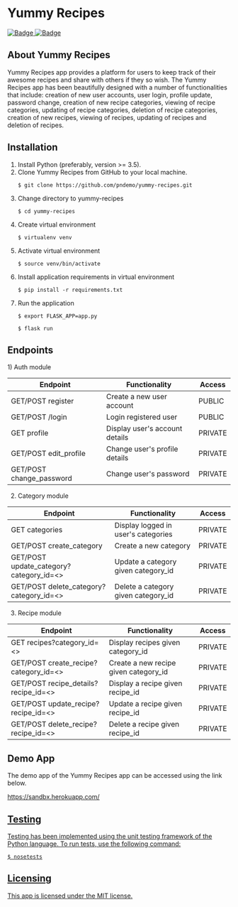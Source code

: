 <h1>Yummy Recipes</h1>
<a href="https://travis-ci.org/pndemo/yummy-recipes">
<img class="notice-badge" src="https://travis-ci.org/pndemo/yummy-recipes.svg?branch=develop" alt="Badge"/>
</a>
<a href="https://coveralls.io/github/pndemo/yummy-recipes">
<img class="notice-badge" src="https://coveralls.io/repos/github/pndemo/yummy-recipes/badge.svg?branch=develop" alt="Badge"/>
</a>
<br/>
<h2>About Yummy Recipes</h2>
<p>
Yummy Recipes app provides a platform for users to keep track of their awesome recipes and share with others if they so wish.
The Yummy Recipes app has been beautifully designed with a number of functionalities that include: creation of new user accounts, user login, profile update, password change, creation of new recipe categories, viewing of recipe categories, updating of recipe categories, deletion of recipe categories, creation of new recipes, viewing of recipes, updating of recipes and deletion of recipes.
</p>
<h2>Installation</h2>
<ol>
  <li>Install Python (preferably, version >= 3.5).</li>
  <li>Clone Yummy Recipes from GitHub to your local machine.</li>
  <p><code>$ git clone https://github.com/pndemo/yummy-recipes.git</code></p>
  <li>Change directory to yummy-recipes</li>
  <p><code>$ cd yummy-recipes</code></p>
  <li>Create virtual environment</li>
  <p><code>$ virtualenv venv</code></p>
  <li>Activate virtual environment</li>
  <p><code>$ source venv/bin/activate</code></p>
  <li>Install application requirements in virtual environment</li>
  <p><code>$ pip install -r requirements.txt</code></p>
  <li>Run the application</li>
  <p><code>$ export FLASK_APP=app.py</code></p>
  <p><code>$ flask run</code></p>
</ol>
<h2>Endpoints</h2>
1) Auth module

Endpoint | Functionality| Access
------------ | ------------- | ------------- 
GET/POST register | Create a new user account | PUBLIC
GET/POST /login | Login registered user | PUBLIC
GET profile | Display user's account details | PRIVATE
GET/POST edit_profile | Change user's profile details | PRIVATE
GET/POST change_password | Change user's password | PRIVATE

2) Category module

Endpoint | Functionality| Access
------------ | ------------- | ------------- 
GET categories | Display logged in user's categories | PRIVATE
GET/POST create_category | Create a new category | PRIVATE
GET/POST update_category?category_id=<> | Update a category given category_id | PRIVATE
GET/POST delete_category?category_id=<>  | Delete a category given category_id | PRIVATE

3) Recipe module

Endpoint | Functionality| Access
------------ | ------------- | ------------- 
GET recipes?category_id=<> | Display recipes given category_id | PRIVATE
GET/POST create_recipe?category_id=<> | Create a new recipe given category_id | PRIVATE
GET/POST recipe_details?recipe_id=<> | Display a recipe given recipe_id | PRIVATE
GET/POST update_recipe?recipe_id=<>  | Update a recipe given recipe_id | PRIVATE
GET/POST delete_recipe?recipe_id=<>  | Delete a recipe given recipe_id | PRIVATE

<h2>Demo App</h2>
<p>The demo app of the Yummy Recipes app can be accessed using the link below.</p>
<p><a href="https://sandbx.herokuapp.com/">https://sandbx.herokuapp.com/</p>
<h2>Testing</h2>
<p>Testing has been implemented using the unit testing framework of the Python language. To run tests, use the following command:</p>
<p><code>$ nosetests</code></p>
<h2>Licensing</h2>
<p>This app is licensed under the MIT license.</p>
